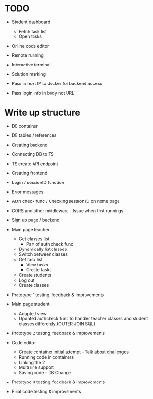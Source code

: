 # TODO
- Student dashboard
    - Fetch task list
    - Open tasks
- Online code editor
- Remote running
- Interactive terminal
- Solution marking

- Pass in host IP to docker for backend access
- Pass login info in body not URL

# Write up structure
- DB container
- DB tables / references
- Creating backend
- Connecting DB to TS
- TS create API endpoint
- Creating frontend
- Login / sessionID function
- Error messages
- Auth check func / Checking session ID on home page
- CORS and other middleware - Issue when first runnings
- Sign up page / backend
- Main page teacher
    - Get classes list
        - Part of auth check func
    - Dynamically list classes
    - Switch between classes
    - Get task list
        - View tasks
        - Create tasks
    - Create students
    - Log out
    - Create classes

- Prototype 1 testing, feedback & improvements 
- Main page student
    - Adapted view
    - Updated authcheck func to handler teacher classes and student classes differently (OUTER JOIN SQL)
- Prototype 2 testing, feedback & improvements 
- Code editor
    - Create container initial attempt - Talk about challenges
    - Running code in containers
    - Linking the 2
    - Multi line support
    - Saving code - DB Change
- Prototype 3 testing, feedback & improvements 
- Final code testing & improvements 